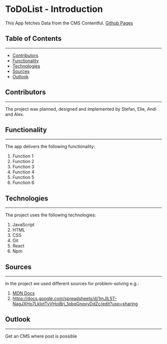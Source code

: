 # **ToDoList - Introduction**

This App fetches Data from the CMS Contentful.
[Github Pages]( https://elie-soued.github.io/contentfulgroupwork/)

## **Table of Contents**

---

- [Contributors](#Contributors)
- [Functionality](#Functionality)
- [Technologies](#Technologies)
- [Sources](#Sources)
- [Outlook](#Outlook)

## Contributors

---

The project was planned, designed and implemented by Stefan, Elie, Andi and Alex.

## Functionality

---

The app delivers the following functionality:

1. Function 1
2. Function 2
3. Function 3
4. Function 4
5. Function 5
6. Function 6

## Technologies

---

The project uses the following technologies:

1. JavaScript
2. HTML
3. CSS
4. Git
5. React
6. Npm

## Sources

---

In the project we used different sources for problem-solving e.g.:

1. [MDN Docs](https://developer.mozilla.org/en-US/)
2. https://docs.google.com/spreadsheets/d/1mJlL5T-NagJXHo7LklotTyVHoiBrj_1pbqGnqxyDdZc/edit?usp=sharing

## Outlook

---

Get an CMS where post is possible
